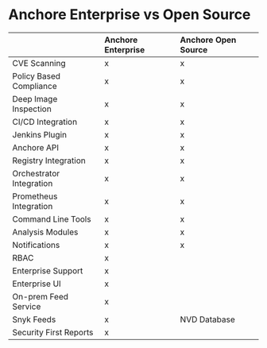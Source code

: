 # Anchore Enterprise vs Open Source


|  | Anchore Enterprise | Anchore Open Source |
| :--- | :--- | :--- |
| CVE Scanning | x | x |
| Policy Based Compliance | x | x |
| Deep Image Inspection | x | x |
| CI/CD Integration | x | x |
| Jenkins Plugin | x | x |
| Anchore API | x | x |
| Registry Integration | x | x |
| Orchestrator Integration | x | x |
| Prometheus Integration | x | x |
| Command Line Tools | x | x |
| Analysis Modules | x | x |
| Notifications | x | x |
| RBAC | x |  |
| Enterprise Support | x |  |
| Enterprise UI | x |  |
| On-prem Feed Service | x |  |
| Snyk Feeds | x | NVD Database |
| Security First Reports | x | |